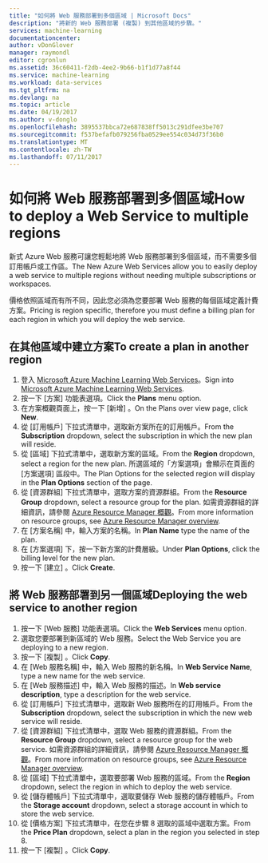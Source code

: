 ```yaml
---
title: "如何將 Web 服務部署到多個區域 | Microsoft Docs"
description: "將新的 Web 服務部署 (複製) 到其他區域的步驟。"
services: machine-learning
documentationcenter: 
author: vDonGlover
manager: raymondl
editor: cgronlun
ms.assetid: 36c60411-f2db-4ee2-9b66-b1f1d77a8f44
ms.service: machine-learning
ms.workload: data-services
ms.tgt_pltfrm: na
ms.devlang: na
ms.topic: article
ms.date: 04/19/2017
ms.author: v-donglo
ms.openlocfilehash: 3895537bbca72e687838ff5013c291dfee3be707
ms.sourcegitcommit: f537befafb079256fba0529ee554c034d73f36b0
ms.translationtype: MT
ms.contentlocale: zh-TW
ms.lasthandoff: 07/11/2017
---
```

# <a name="how-to-deploy-a-web-service-to-multiple-regions"></a><span data-ttu-id="401d7-103">如何將 Web 服務部署到多個區域</span><span class="sxs-lookup"><span data-stu-id="401d7-103">How to deploy a Web Service to multiple regions</span></span>
<span data-ttu-id="401d7-104">新式 Azure Web 服務可讓您輕鬆地將 Web 服務部署到多個區域，而不需要多個訂用帳戶或工作區。</span><span class="sxs-lookup"><span data-stu-id="401d7-104">The New Azure Web Services allow you to easily deploy a web service to multiple regions without needing multiple subscriptions or workspaces.</span></span> 

<span data-ttu-id="401d7-105">價格依照區域而有所不同，因此您必須為您要部署 Web 服務的每個區域定義計費方案。</span><span class="sxs-lookup"><span data-stu-id="401d7-105">Pricing is region specific, therefore you must define a billing plan for each region in which you will deploy the web service.</span></span>

## <a name="to-create-a-plan-in-another-region"></a><span data-ttu-id="401d7-106">在其他區域中建立方案</span><span class="sxs-lookup"><span data-stu-id="401d7-106">To create a plan in another region</span></span>
1. <span data-ttu-id="401d7-107">登入 [Microsoft Azure Machine Learning Web Services](https://services.azureml.net/)。</span><span class="sxs-lookup"><span data-stu-id="401d7-107">Sign into [Microsoft Azure Machine Learning Web Services](https://services.azureml.net/).</span></span>
2. <span data-ttu-id="401d7-108">按一下 [方案]  功能表選項。</span><span class="sxs-lookup"><span data-stu-id="401d7-108">Click the **Plans** menu option.</span></span>
3. <span data-ttu-id="401d7-109">在方案概觀頁面上，按一下 [新增] 。</span><span class="sxs-lookup"><span data-stu-id="401d7-109">On the Plans over view page, click **New**.</span></span>
4. <span data-ttu-id="401d7-110">從 [訂用帳戶]  下拉式清單中，選取新方案所在的訂用帳戶。</span><span class="sxs-lookup"><span data-stu-id="401d7-110">From the **Subscription** dropdown, select the subscription in which the new plan will reside.</span></span>
5. <span data-ttu-id="401d7-111">從 [區域]  下拉式清單中，選取新方案的區域。</span><span class="sxs-lookup"><span data-stu-id="401d7-111">From the **Region** dropdown, select a region for the new plan.</span></span> <span data-ttu-id="401d7-112">所選區域的「方案選項」會顯示在頁面的 [方案選項]  區段中。</span><span class="sxs-lookup"><span data-stu-id="401d7-112">The Plan Options for the selected region will display in the **Plan Options** section of the page.</span></span>
6. <span data-ttu-id="401d7-113">從 [資源群組]  下拉式清單中，選取方案的資源群組。</span><span class="sxs-lookup"><span data-stu-id="401d7-113">From the **Resource Group** dropdown, select a resource group for the plan.</span></span> <span data-ttu-id="401d7-114">如需資源群組的詳細資訊，請參閱 [Azure Resource Manager 概觀](../azure-resource-manager/resource-group-overview.md)。</span><span class="sxs-lookup"><span data-stu-id="401d7-114">From more information on resource groups, see [Azure Resource Manager overview](../azure-resource-manager/resource-group-overview.md).</span></span>
7. <span data-ttu-id="401d7-115">在 [方案名稱]  中，輸入方案的名稱。</span><span class="sxs-lookup"><span data-stu-id="401d7-115">In **Plan Name** type the name of the plan.</span></span>
8. <span data-ttu-id="401d7-116">在 [方案選項] 下，按一下新方案的計費層級。</span><span class="sxs-lookup"><span data-stu-id="401d7-116">Under **Plan Options**, click the billing level for the new plan.</span></span>
9. <span data-ttu-id="401d7-117">按一下 [建立] 。</span><span class="sxs-lookup"><span data-stu-id="401d7-117">Click **Create**.</span></span>

## <a name="deploying-the-web-service-to-another-region"></a><span data-ttu-id="401d7-118">將 Web 服務部署到另一個區域</span><span class="sxs-lookup"><span data-stu-id="401d7-118">Deploying the web service to another region</span></span>
1. <span data-ttu-id="401d7-119">按一下 [Web 服務]  功能表選項。</span><span class="sxs-lookup"><span data-stu-id="401d7-119">Click the **Web Services** menu option.</span></span>
2. <span data-ttu-id="401d7-120">選取您要部署到新區域的 Web 服務。</span><span class="sxs-lookup"><span data-stu-id="401d7-120">Select the Web Service you are deploying to a new region.</span></span>
3. <span data-ttu-id="401d7-121">按一下 [複製] 。</span><span class="sxs-lookup"><span data-stu-id="401d7-121">Click **Copy**.</span></span>
4. <span data-ttu-id="401d7-122">在 [Web 服務名稱] 中，輸入 Web 服務的新名稱。</span><span class="sxs-lookup"><span data-stu-id="401d7-122">In **Web Service Name**, type a new name for the web service.</span></span>
5. <span data-ttu-id="401d7-123">在 [Web 服務描述] 中，輸入 Web 服務的描述。</span><span class="sxs-lookup"><span data-stu-id="401d7-123">In **Web service description**, type a description for the web service.</span></span>
6. <span data-ttu-id="401d7-124">從 [訂用帳戶]  下拉式清單中，選取新 Web 服務所在的訂用帳戶。</span><span class="sxs-lookup"><span data-stu-id="401d7-124">From the **Subscription** dropdown, select the subscription in which the new web service will reside.</span></span>
7. <span data-ttu-id="401d7-125">從 [資源群組]  下拉式清單中，選取 Web 服務的資源群組。</span><span class="sxs-lookup"><span data-stu-id="401d7-125">From the **Resource Group** dropdown, select a resource group for the web service.</span></span> <span data-ttu-id="401d7-126">如需資源群組的詳細資訊，請參閱 [Azure Resource Manager 概觀](../azure-resource-manager/resource-group-overview.md)。</span><span class="sxs-lookup"><span data-stu-id="401d7-126">From more information on resource groups, see [Azure Resource Manager overview](../azure-resource-manager/resource-group-overview.md).</span></span>
8. <span data-ttu-id="401d7-127">從 [區域]  下拉式清單中，選取要部署 Web 服務的區域。</span><span class="sxs-lookup"><span data-stu-id="401d7-127">From the **Region** dropdown, select the region in which to deploy the web service.</span></span>
9. <span data-ttu-id="401d7-128">從 [儲存體帳戶]  下拉式清單中，選取要儲存 Web 服務的儲存體帳戶。</span><span class="sxs-lookup"><span data-stu-id="401d7-128">From the **Storage account** dropdown, select a storage account in which to store the web service.</span></span>
10. <span data-ttu-id="401d7-129">從 [價格方案]  下拉式清單中，在您在步驟 8 選取的區域中選取方案。</span><span class="sxs-lookup"><span data-stu-id="401d7-129">From the **Price Plan** dropdown, select a plan in the region you selected in step 8.</span></span>
11. <span data-ttu-id="401d7-130">按一下 [複製] 。</span><span class="sxs-lookup"><span data-stu-id="401d7-130">Click **Copy**.</span></span>

